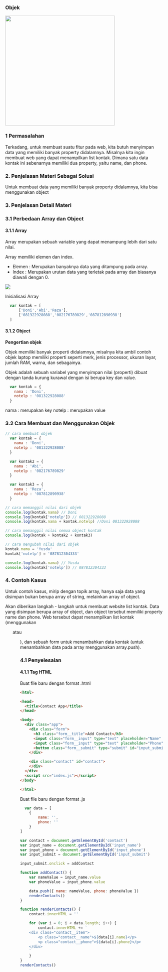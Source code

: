 ### Objek

<img src="objek.jpg" width="350" />

### 1 Permasalahan

Terkadang, untuk membuat suatu fitur pada web, kita butuh menyimpan data yang memiliki banyak property didalamnya. Misalnya kita ingin membuat web yang dapat menampilkan list kontak. Dimana satu data kontak ini sebenarnya memiliki dua property, yaitu name, dan phone.

### 2. Penjelasan Materi Sebagai Solusi

Untuk membuat data yang memiliki banyak property didalamnya, kita bisa menggunakan object

### 3. Penjelasan Detail Materi

### 3.1 Perbedaan Array dan Object

#### 3.1.1 Array

Array merupakan sebuah variable yang dapat menampung lebih dari satu nilai.

Array memiliki elemen dan index.
- Elemen : Merupakan banyaknya data yang ditampung pada array.
- Index  : Merupakan urutan data yang terletak pada array dan biasanya diawali dengan 0.

<img src="array.png"/>

Inisialisasi Array 

```javascript
  var kontak = [
      ['Doni','Abi','Reza'],
      ['081322928088','082176789829','087812890938']
  ]
```
#### 3.1.2 Object
**Pengertian objek** 

Objek memiliki banyak properti didalamnya, misalnya kita ambil contoh objek laptop memiliki properti seperti merk, jenis processor, ukuran layar, jumlah RAM, warna, dan sebagainya.

Objek adalah sebuah variabel yang menyimpan nilai (properti) dibuat dengan tanda kurung kurawal dengan isi berupa key dan value.

```javascript
  var kontak = {
    nama : 'Doni',
    notelp : '081322928088'
  }
```
  nama : merupakan key
  notelp : merupakan value


### 3.2 Cara Membuat dan Menggunakan Objek

```javascript
// cara membuat objek
  var kontak = {
    nama : 'Doni',
    notelp : '081322928088'
  }

  var kontak2 = {
    nama : 'Abi',
    notelp : '082176789829'
  }

  var kontak3 = {
    nama : 'Reza',
    notelp : '087812890938'
  }

// cara memanggil nilai dari objek
console.log(kontak.nama) // Doni
console.log(kontak['notelp']) // 081322928088
console.log(kontak.nama + kontak.notelp) //Doni 081322928088

// cara memanggil nilai semua object kontak
console.log(kontak + kontak2 + kontak3)

// cara mengubah nilai dari objek
kontak.nama = 'Yusda'
kontak['notelp'] = '087812304333'

console.log(kontak.nama) // Yusda
console.log(kontak['notelp']) // 087812304333
```

### 4. Contoh Kasus

Untuk contoh kasus, mirip dengan topik array, hanya saja data yang disimpan bukan berupa array of string, melainkan array of object.

Akan diberikan langkah - langkah untuk membuat website list kontak. Data yang disimpan berupa array of object, dan object tersebut memiliki property name dan phone. Web tersebut dapat menampilkan list kontak (menggunakan <ul /> atau <ol />), dan sebuah form untuk menambahkan data kontak (untuk menambahkan data pada array menggunakan array.push).

### 4.1 Penyelesaian

#### 4.1.1 Tag HTML

Buat file baru dengan format .html
```html
<html>

<head>
  <title>Contact App</title>
</head>

<body>
  <div class="app">
    <div class="form">
      <h3 class="form__title">Add Contact</h3>
      <input class="form__input" type="text" placeholder="Name" id="input_name" /><br>
      <input class="form__input" type="text" placeholder="Phone" id="input_phone" /><br>
      <button class="form__submit" type="submit" id="input_submit">Submit</button>
    </div>

    <div class="contact" id="contact">
    </div>
  </div>
  <script src="index.js"></script>
</body>

</html>
```

Buat file baru dengan format .js
```javascript
  var data = [
    {
        name: '',
        phone: ''
    }
]

var contact = document.getElementById('contact')
var input_name = document.getElementById('input_name')
var input_phone = document.getElementById('input_phone')
var input_submit = document.getElementById('input_submit')

input_submit.onclick = addContact

function addContact() {
    var nameValue = input_name.value
    var phoneValue = input_phone.value

    data.push({ name: nameValue, phone: phoneValue })
    renderContacts()
}

function renderContacts() {
    contact.innerHTML = ''

    for (var i = 0; i < data.length; i++) {
        contact.innerHTML += `
    <div class="contact__item">
        <p class="contact__name">${data[i].name}</p>
        <p class="contact__phone">${data[i].phone}</p>
    </div>
    `
    }
}
renderContacts()
```
